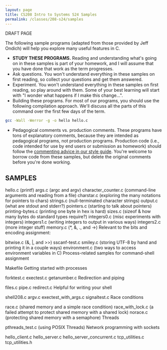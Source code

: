 ```yaml
---
layout: page
title: CS208 Intro to Systems S24 Samples
permalink: /classes/208-s24/samples
---
```


DRAFT PAGE

The following sample programs (adapted from those provided by Jeff Ondich) will help you explore many useful features in C.

* **STUDY THESE PROGRAMS.** Reading and understanding what's going on in these samples is part of your homework, and I will assume that you have done that work as the term progresses.
* Ask questions. You won't understand everything in these samples on first reading, so collect your questions and get them answered.
* Experiment. You won't understand everything in these samples on first reading, so play around with them. Some of your best learning will start with "I wonder what happens if I make this change...".
* Building these programs. For most of our programs, you should use the following compilation approach. We'll discuss all the parts of this command over the first few days of the term.
```bash
gcc -Wall -Werror -g -o hello hello.c
```
* Pedagogical comments vs. production comments. These programs have tons of explanatory comments, because they are intended as pedagogical programs, not production programs. Production code (i.e., code intended for use by end users or submission as homework) should follow the [commenting advice in our style guide](https://cs.carleton.edu/faculty/jondich/courses/cs208_w24/documents/style-guide.html#comments). You're welcome to borrow code from these samples, but delete the original comments before you're done working.

## SAMPLES
hello.c (printf)
args.c (argc and argv)
character_counter.c (command-line arguments and reading from a file)
charstar.c (exploring the many notations for pointers to chars)
strings.c (null-terminated character strings)
output.c (what are stdout and stderr?)
pointers.c (starting to talk about pointers)
printing-bytes.c (printing one byte in hex is hard)
sizes.c (sizeof & how many bytes do standard types require?)
integers0.c (misc experiments with integers)
integers1.c (writing integers to output in various ways)
integers2.c (more integer stuff)
memory.c (*, &, ., and ->)
Relevant to the bits and encoding assignment:

bitwise.c (&, |, and >>)
sscanf-test.c
smiley.c (storing UTF-8 by hand and printing it in a couple ways)
environment.c (two ways to access environment variables in C)
Process-related samples for command-shell assignment

Makefile
Getting started with processes

forktest.c
exectest.c
getanumber.c
Redirection and piping

files.c
pipe.c
redirect.c
Helpful for writing your shell

shell208.c
argv.c
exectest_with_args.c
signaltest.c
Race conditions

race.c (shared memory and a simple race condition)
race_with_lock.c (a failed attempt to protect shared memory with a shared lock)
norace.c (protecting shared memory with a semaphore)
Threads

pthreads_test.c (using POSIX Threads)
Network programming with sockets

hello_client.c
hello_server.c
hello_server_concurrent.c
tcp_utilities.c
tcp_utilities.h